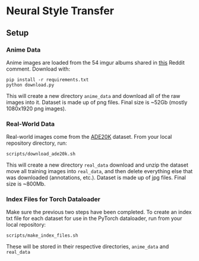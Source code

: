 # Neural Style Transfer

## Setup

### Anime Data

Anime images are loaded from the 54 imgur albums shared in
[this](https://www.reddit.com/r/anime/comments/5vez7c/is_there_any_site_that_shares_anime_scenery/de206au?utm_source=share&utm_medium=web2x&context=3) Reddit comment.
Download with:
```
pip install -r requirements.txt
python download.py
```

This will create a new directory `anime_data` and download all of the raw images into it. Dataset is made up of png files. Final size is ~52Gb (mostly 1080x1920 png images).

### Real-World Data

Real-world images come from the [ADE20K](https://groups.csail.mit.edu/vision/datasets/ADE20K/) dataset. From your local repository directory, run:
```
scripts/download_ade20k.sh
```

This will create a new directory `real_data` download and unzip the dataset move all training images into `real_data`, and then delete everything else that was downloaded (annotations, etc.). Dataset is made up of jpg files. Final size is ~800Mb.

### Index Files for Torch Dataloader

Make sure the previous two steps have been completed. To create an index txt file for each dataset for use in the PyTorch dataloader, run from your local repository:
```
scripts/make_index_files.sh
```

These will be stored in their respective directories, `anime_data` and `real_data`
